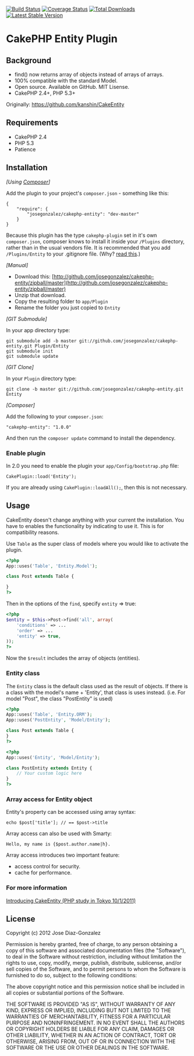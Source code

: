 [![Build Status](https://travis-ci.org/josegonzalez/cakephp-entity.png?branch=master)](https://travis-ci.org/josegonzalez/cakephp-entity) [![Coverage Status](https://coveralls.io/repos/josegonzalez/cakephp-entity/badge.png?branch=master)](https://coveralls.io/r/josegonzalez/cakephp-entity?branch=master) [![Total Downloads](https://poser.pugx.org/josegonzalez/cakephp-entity/d/total.png)](https://packagist.org/packages/josegonzalez/cakephp-entity) [![Latest Stable Version](https://poser.pugx.org/josegonzalez/cakephp-entity/v/stable.png)](https://packagist.org/packages/josegonzalez/cakephp-entity)

# CakePHP Entity Plugin

## Background

- find() now returns array of objects instead of arrays of arrays.
- 100% compatible with the standard Model.
- Open source. Available on GitHub. MIT Lisense.
- CakePHP 2.4+, PHP 5.3+

Originally: https://github.com/kanshin/CakeEntity

## Requirements

* CakePHP 2.4
* PHP 5.3
* Patience

## Installation

_[Using [Composer](http://getcomposer.org/)]_

Add the plugin to your project's `composer.json` - something like this:

	{
		"require": {
			"josegonzalez/cakephp-entity": "dev-master"
		}
	}

Because this plugin has the type `cakephp-plugin` set in it's own `composer.json`, composer knows to install it inside your `/Plugins` directory, rather than in the usual vendors file. It is recommended that you add `/Plugins/Entity` to your .gitignore file. (Why? [read this](http://getcomposer.org/doc/faqs/should-i-commit-the-dependencies-in-my-vendor-directory.md).)

_[Manual]_

* Download this: [http://github.com/josegonzalez/cakephp-entity/zipball/master](http://github.com/josegonzalez/cakephp-entity/zipball/master)
* Unzip that download.
* Copy the resulting folder to `app/Plugin`
* Rename the folder you just copied to `Entity`

_[GIT Submodule]_

In your app directory type:

    git submodule add -b master git://github.com/josegonzalez/cakephp-entity.git Plugin/Entity
    git submodule init
    git submodule update

_[GIT Clone]_

In your `Plugin` directory type:

    git clone -b master git://github.com/josegonzalez/cakephp-entity.git Entity

_[Composer]_

Add the following to your `composer.json`:

    "cakephp-entity": "1.0.0"

And then run the `composer update` command to install the dependency.

### Enable plugin

In 2.0 you need to enable the plugin your `app/Config/bootstrap.php` file:

    CakePlugin::load('Entity');

If you are already using `CakePlugin::loadAll();`, then this is not necessary.

## Usage

CakeEntity doesn't change anything with your current the installation.
You have to enables the functionality by indicating to use it.
This is for compatibility reasons.

Use `Table` as the super class of models where you would like to activate the plugin.

```php
<?php
App::uses('Table', 'Entity.Model');

class Post extends Table {

}
?>
```

Then in the options of the `find`, specify `entity` => true:

```php
<?php
$entity = $this->Post->find('all', array(
    'conditions' => ...
    'order' => ...
    'entity' => true,
));
?>
```

Now the `$result` includes the array of objects (entities).

### Entity class

The `Entity` class is the default class used as the result of objects.
If there is a class with the model's name + 'Entity', that class is
uses instead. (i.e. For model "Post", the class "PostEntity" is used)

```php
<?php
App::uses('Table', 'Entity.ORM');
App::uses('PostEntity', 'Model/Entity');

class Post extends Table {
}
?>
```

```php
<?php
App::uses('Entity', 'Model/Entity');

class PostEntity extends Entity {
    // Your custom logic here
}
?>
```

### Array access for Entity object

Entity's property can be accessed using array syntax:

    echo $post['title']; // == $post->title

Array access can also be used with Smarty:

    Hello, my name is {$post.author.name|h}.

Array access introduces two important feature:

- access control for security.
- cache for performance.

### For more information

[Introducing CakeEntity (PHP study in Tokyo 10/1/2011)](http://www.slideshare.net/basuke/introducing-cakeentity-9496875)

## License

Copyright (c) 2012 Jose Diaz-Gonzalez

Permission is hereby granted, free of charge, to any person obtaining a copy
of this software and associated documentation files (the "Software"), to deal
in the Software without restriction, including without limitation the rights
to use, copy, modify, merge, publish, distribute, sublicense, and/or sell
copies of the Software, and to permit persons to whom the Software is
furnished to do so, subject to the following conditions:

The above copyright notice and this permission notice shall be included in
all copies or substantial portions of the Software.

THE SOFTWARE IS PROVIDED "AS IS", WITHOUT WARRANTY OF ANY KIND, EXPRESS OR
IMPLIED, INCLUDING BUT NOT LIMITED TO THE WARRANTIES OF MERCHANTABILITY,
FITNESS FOR A PARTICULAR PURPOSE AND NONINFRINGEMENT. IN NO EVENT SHALL THE
AUTHORS OR COPYRIGHT HOLDERS BE LIABLE FOR ANY CLAIM, DAMAGES OR OTHER
LIABILITY, WHETHER IN AN ACTION OF CONTRACT, TORT OR OTHERWISE, ARISING FROM,
OUT OF OR IN CONNECTION WITH THE SOFTWARE OR THE USE OR OTHER DEALINGS IN
THE SOFTWARE.

